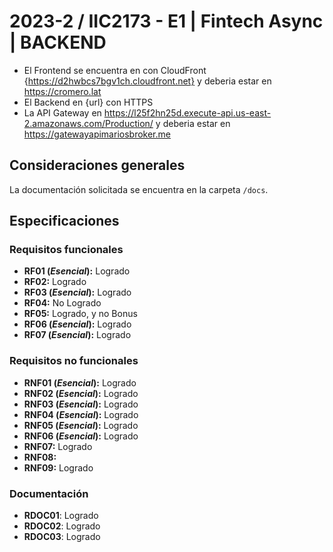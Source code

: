 # 2023-2 / IIC2173 - E1 | Fintech Async | BACKEND

- El Frontend se encuentra en con CloudFront {https://d2hwbcs7bgv1ch.cloudfront.net} y deberia estar en https://cromero.lat
- El Backend en {url} con HTTPS 
- La API Gateway en https://l25f2hn25d.execute-api.us-east-2.amazonaws.com/Production/ y deberia estar en https://gatewayapimariosbroker.me


## Consideraciones generales
La documentación solicitada se encuentra en la carpeta `/docs`. 

## Especificaciones
### Requisitos funcionales
- **RF01 (*Esencial*):** Logrado
- **RF02:** Logrado
- **RF03 (*Esencial*):** Logrado
- **RF04:** No Logrado
- **RF05:** Logrado, y no Bonus
- **RF06 (*Esencial*):** Logrado
- **RF07 (*Esencial*):** Logrado

### Requisitos no funcionales
- **RNF01 (*Esencial*):** Logrado
- **RNF02 (*Esencial*):** Logrado
- **RNF03 (*Esencial*):** Logrado
- **RNF04 (*Esencial*):** Logrado
- **RNF05 (*Esencial*):** Logrado
- **RNF06 (*Esencial*):** Logrado
- **RNF07:** Logrado
- **RNF08:** 
- **RNF09:** Logrado

### Documentación
- **RDOC01**: Logrado 
- **RDOC02**: Logrado 
- **RDOC03**: Logrado